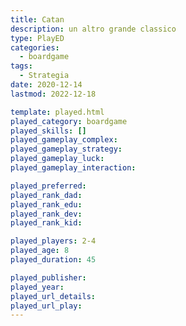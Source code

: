 ```yaml
---
title: Catan
description: un altro grande classico
type: PlayED
categories:
  - boardgame
tags:
  - Strategia
date: 2020-12-14
lastmod: 2022-12-18

template: played.html
played_category: boardgame
played_skills: []
played_gameplay_complex: 
played_gameplay_strategy: 
played_gameplay_luck: 
played_gameplay_interaction: 

played_preferred: 
played_rank_dad: 
played_rank_edu: 
played_rank_dev: 
played_rank_kid: 

played_players: 2-4
played_age: 8
played_duration: 45

played_publisher: 
played_year: 
played_url_details: 
played_url_play: 
---
```

